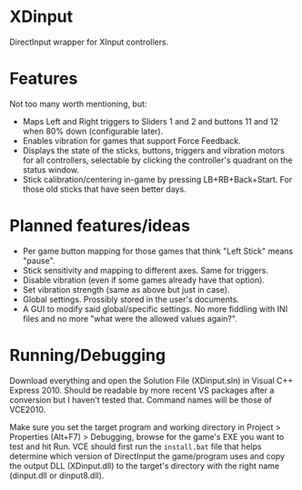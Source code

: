 # XDinput
DirectInput wrapper for XInput controllers.

# Features
Not too many worth mentioning, but:
- Maps Left and Right triggers to Sliders 1 and 2 and buttons 11 and 12 when 80% down (configurable later).
- Enables vibration for games that support Force Feedback.
- Displays the state of the sticks, buttons, triggers and vibration motors for all controllers, selectable by clicking the controller's quadrant on the status window.
- Stick calibration/centering in-game by pressing LB+RB+Back+Start. For those old sticks that have seen better days.

# Planned features/ideas
- Per game button mapping for those games that think "Left Stick" means "pause".
- Stick sensitivity and mapping to different axes. Same for triggers.
- Disable vibration (even if some games already have that option).
- Set vibration strength (same as above but just in case).
- Global settings. Prossibly stored in the user's documents.
- A GUI to modify said global/specific settings. No more fiddling with INI files and no more "what were the allowed values again?".

# Running/Debugging
Download everything and open the Solution File (XDinput.sln) in Visual C++ Express 2010. Should be readable by more recent VS packages after a conversion but I haven't tested that. Command names will be those of VCE2010.

Make sure you set the target program and working directory in Project > Properties (Alt+F7) > Debugging, browse for the game's EXE you want to test and hit Run. VCE should first run the `install.bat` file that helps determine which version of DirectInput the game/program uses and copy the output DLL (XDinput.dll) to the target's directory with the right name (dinput.dll or dinput8.dll).
